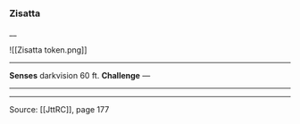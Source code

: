 ### Zisatta
__

![[Zisatta token.png]]


---

**Senses** darkvision 60 ft.
**Challenge** —

---


---

Source: [[JttRC]], page 177
